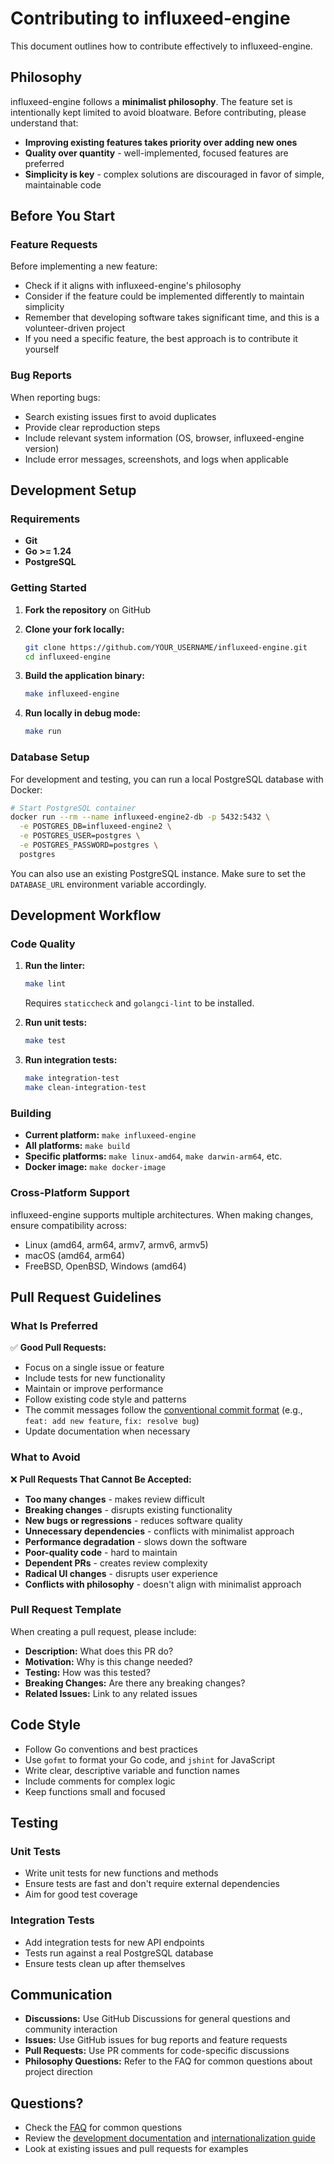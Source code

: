 # Contributing to influxeed-engine

This document outlines how to contribute effectively to influxeed-engine.

## Philosophy

influxeed-engine follows a **minimalist philosophy**. The feature set is intentionally kept limited to avoid bloatware. Before contributing, please understand that:

- **Improving existing features takes priority over adding new ones**
- **Quality over quantity** - well-implemented, focused features are preferred
- **Simplicity is key** - complex solutions are discouraged in favor of simple, maintainable code

## Before You Start

### Feature Requests

Before implementing a new feature:

- Check if it aligns with influxeed-engine's philosophy
- Consider if the feature could be implemented differently to maintain simplicity
- Remember that developing software takes significant time, and this is a volunteer-driven project
- If you need a specific feature, the best approach is to contribute it yourself

### Bug Reports

When reporting bugs:

- Search existing issues first to avoid duplicates
- Provide clear reproduction steps
- Include relevant system information (OS, browser, influxeed-engine version)
- Include error messages, screenshots, and logs when applicable

## Development Setup

### Requirements

- **Git**
- **Go >= 1.24**
- **PostgreSQL**

### Getting Started

1. **Fork the repository** on GitHub
2. **Clone your fork locally:**
   ```bash
   git clone https://github.com/YOUR_USERNAME/influxeed-engine.git
   cd influxeed-engine
   ```

3. **Build the application binary:**
   ```bash
   make influxeed-engine
   ```

4. **Run locally in debug mode:**
   ```bash
   make run
   ```

### Database Setup

For development and testing, you can run a local PostgreSQL database with Docker:

```bash
# Start PostgreSQL container
docker run --rm --name influxeed-engine2-db -p 5432:5432 \
  -e POSTGRES_DB=influxeed-engine2 \
  -e POSTGRES_USER=postgres \
  -e POSTGRES_PASSWORD=postgres \
  postgres
```

You can also use an existing PostgreSQL instance. Make sure to set the `DATABASE_URL` environment variable accordingly.

## Development Workflow

### Code Quality

1. **Run the linter:**
   ```bash
   make lint
   ```
   Requires `staticcheck` and `golangci-lint` to be installed.

2. **Run unit tests:**
   ```bash
   make test
   ```

3. **Run integration tests:**
   ```bash
   make integration-test
   make clean-integration-test
   ```

### Building

- **Current platform:** `make influxeed-engine`
- **All platforms:** `make build`
- **Specific platforms:** `make linux-amd64`, `make darwin-arm64`, etc.
- **Docker image:** `make docker-image`

### Cross-Platform Support

influxeed-engine supports multiple architectures. When making changes, ensure compatibility across:
- Linux (amd64, arm64, armv7, armv6, armv5)
- macOS (amd64, arm64)
- FreeBSD, OpenBSD, Windows (amd64)

## Pull Request Guidelines

### What Is Preferred

✅ **Good Pull Requests:**

- Focus on a single issue or feature
- Include tests for new functionality
- Maintain or improve performance
- Follow existing code style and patterns
- The commit messages follow the [conventional commit format](https://www.conventionalcommits.org/) (e.g., `feat: add new feature`, `fix: resolve bug`)
- Update documentation when necessary

### What to Avoid

❌ **Pull Requests That Cannot Be Accepted:**

- **Too many changes** - makes review difficult
- **Breaking changes** - disrupts existing functionality
- **New bugs or regressions** - reduces software quality
- **Unnecessary dependencies** - conflicts with minimalist approach
- **Performance degradation** - slows down the software
- **Poor-quality code** - hard to maintain
- **Dependent PRs** - creates review complexity
- **Radical UI changes** - disrupts user experience
- **Conflicts with philosophy** - doesn't align with minimalist approach

### Pull Request Template

When creating a pull request, please include:

- **Description:** What does this PR do?
- **Motivation:** Why is this change needed?
- **Testing:** How was this tested?
- **Breaking Changes:** Are there any breaking changes?
- **Related Issues:** Link to any related issues

## Code Style

- Follow Go conventions and best practices
- Use `gofmt` to format your Go code, and `jshint` for JavaScript
- Write clear, descriptive variable and function names
- Include comments for complex logic
- Keep functions small and focused

## Testing

### Unit Tests
- Write unit tests for new functions and methods
- Ensure tests are fast and don't require external dependencies
- Aim for good test coverage

### Integration Tests
- Add integration tests for new API endpoints
- Tests run against a real PostgreSQL database
- Ensure tests clean up after themselves

## Communication

- **Discussions:** Use GitHub Discussions for general questions and community interaction
- **Issues:** Use GitHub issues for bug reports and feature requests
- **Pull Requests:** Use PR comments for code-specific discussions
- **Philosophy Questions:** Refer to the FAQ for common questions about project direction

## Questions?

- Check the [FAQ](https://influxeed-engine.app/faq.html) for common questions
- Review the [development documentation](https://influxeed-engine.app/docs/development.html) and [internationalization guide](https://influxeed-engine.app/docs/i18n.html)
- Look at existing issues and pull requests for examples
